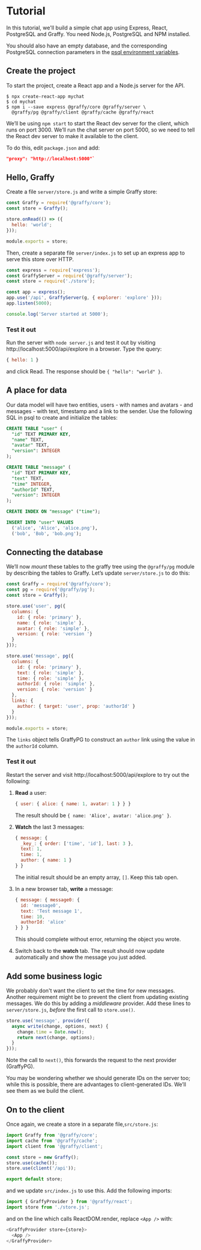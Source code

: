 # Tutorial

In this tutorial, we'll build a simple chat app using Express, React, PostgreSQL and Graffy. You need Node.js, PostgreSQL and NPM installed.

You should also have an empty database, and the corresponding PostgreSQL connection parameters in the [psql environment variables](https://www.postgresql.org/docs/current/libpq-envars.html).

## Create the project

To start the project, create a React app and a Node.js server for the API.

```
$ npx create-react-app mychat
$ cd mychat
$ npm i --save express @graffy/core @graffy/server \
  @graffy/pg @graffy/client @graffy/cache @graffy/react
```

We’ll be using `npm start` to start the React dev server for the client, which runs on port 3000. We’ll run the chat server on port 5000, so we need to tell the React dev server to make it available to the client.

To do this, edit `package.json` and add:

```json
"proxy": "http://localhost:5000"`
```

## Hello, Graffy

Create a file `server/store.js` and write a simple Graffy store:

```js
const Graffy = require('@graffy/core');
const store = Graffy();

store.onRead(() => ({
  hello: 'world';
}));

module.exports = store;
```

Then, create a separate file `server/index.js` to set up an express app to serve this store over HTTP.

```js
const express = require('express');
const GraffyServer = require('@graffy/server');
const store = require('./store');

const app = express();
app.use('/api', GraffyServer(g, { explorer: 'explore' }));
app.listen(5000);

console.log('Server started at 5000');
```

### Test it out

Run the server with `node server.js` and test it out by visiting http://localhost:5000/api/explore in a browser. Type the query:

```js
{ hello: 1 }
```

and click Read. The response should be `{ "hello": "world" }`.

## A place for data

Our data model will have two entities, users - with names and avatars - and messages - with text, timestamp and a link to the sender. Use the following SQL in psql to create and initialize the tables:

```sql
CREATE TABLE "user" (
  "id" TEXT PRIMARY KEY,
  "name" TEXT,
  "avatar" TEXT,
  "version": INTEGER
);

CREATE TABLE "message" (
  "id" TEXT PRIMARY KEY,
  "text" TEXT,
  "time" INTEGER,
  "authorId" TEXT,
  "version": INTEGER
);

CREATE INDEX ON "message" ("time");

INSERT INTO "user" VALUES
  ('alice', 'Alice', 'alice.png'),
  ('bob', 'Bob', 'bob.png');
```

## Connecting the database

We’ll now _mount_ these tables to the graffy tree using the `@graffy/pg` module by describing the tables to Graffy. Let’s update `server/store.js` to do this:

```js
const Graffy = require('@graffy/core');
const pg = require('@graffy/pg');
const store = Graffy();

store.use('user', pg({
  columns: {
    id: { role: 'primary' },
    name: { role: 'simple' },
    avatar: { role: 'simple' },
    version: { role: 'version '}
  }
}));

store.use('message', pg({
  columns: {
    id: { role: 'primary' },
    text: { role: 'simple' },
    time: { role: 'simple' },
    authorId: { role: 'simple' },
    version: { role: 'version' }
  },
  links: {
    author: { target: 'user', prop: 'authorId' }
  }
}));

module.exports = store;
```

The `links` object tells GraffyPG to construct an `author` link using the value in the `authorId` column.

### Test it out

Restart the server and visit http://localhost:5000/api/explore to try out the following:

1. **Read** a user:
    ```js
    { user: { alice: { name: 1, avatar: 1 } } }
    ```
    The result should be `{ name: 'Alice', avatar: 'alice.png' }`.

2. **Watch** the last 3 messages:
    ```js
    { message: {
      _key_: { order: ['time', 'id'], last: 3 },
      text: 1,
      time: 1,
      author: { name: 1 }
    } }
    ```
    The initial result should be an empty array, `[]`. Keep this tab open.

3. In a new browser tab, **write** a message:
    ```js
    { message: { message0: {
      id: 'message0',
      text: 'Test message 1',
      time: 10,
      authorId: 'alice'
    } } }
    ```
    This should complete without error, returning the object you wrote.

4. Switch back to the **watch** tab. The result should now update automatically and show the message you just added.

## Add some business logic

We probably don't want the client to set the time for new messages. Another requirement might be to prevent the client from updating existing messages. We do this by adding a _middleware_ provider. Add these lines to `server/store.js`, _before_ the first call to `store.use()`.

```js
store.use('message', provider({
  async write(change, options, next) {
    change.time = Date.now();
    return next(change, options);
  }
}));
```

Note the call to `next()`, this forwards the request to the next provider (GraffyPG).

You may be wondering whether we should generate IDs on the server too; while this is possible, there are advantages to client-generated IDs. We’ll see them as we build the client.

## On to the client

Once again, we create a store in a separate file,`src/store.js`:

```js
import Graffy from '@graffy/core';
import cache from '@graffy/cache';
import client from '@graffy/client';

const store = new Graffy();
store.use(cache());
store.use(client('/api'));

export default store;
```

and we update `src/index.js` to use this. Add the following imports:

```js
import { GraffyProvider } from '@graffy/react';
import store from './store.js';
```

and on the line which calls ReactDOM.render, replace `<App />` with:
```js
<GraffyProvider store={store}>
  <App />
</GraffyProvider>
```
